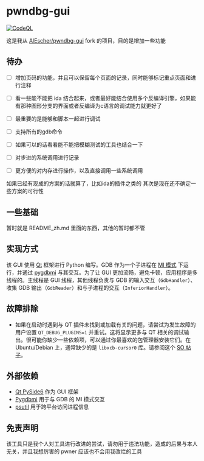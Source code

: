 # pwndbg-gui

[![CodeQL](https://github.com/AlEscher/pwndbg-gui/actions/workflows/github-code-scanning/codeql/badge.svg)](https://github.com/AlEscher/pwndbg-gui/actions/workflows/github-code-scanning/codeql)

这是我从 [AlEscher/pwndbg-gui](https://github.com/AlEscher/pwndbg-gui) fork 的项目，目的是增加一些功能

## 待办

- [ ] 增加页码的功能，并且可以保留每个页面的记录，同时能够标记重点页面和进行注释
- [ ] 看一些能不能把 ida 结合起来，或者最好能结合使用多个反编译引擎，如果能有那种图形分支的界面或者反编译为c语言的调试能力就更好了
- [ ] 最重要的是能够和脚本一起进行调试
- [ ] 支持所有的gdb命令
- [ ] 如果可以的话看看能不能把模糊测试的工具也结合一下
- [ ] 对步进的系统调用进行记录
- [ ] 更方便的对内存进行操作，以及直接调用一些系统调用





如果已经有现成的方案的话就算了，比如ida的插件之类的
其次是现在还不确定一些方案的可行性

## 一些基础

暂时就是 README_zh.md 里面的东西，其他的暂时都不管



## 实现方式

该 GUI 使用 [Qt](https://doc.qt.io/qtforpython-6/) 框架进行 Python 编写。GDB 作为一个子进程在 [MI 模式](https://ftp.gnu.org/old-gnu/Manuals/gdb/html_chapter/gdb_22.html) 下运行，并通过 [pygdbmi](https://pypi.org/project/pygdbmi/) 与其交互。为了让 GUI 更加流畅，避免卡顿，应用程序是多线程的。主线程是 GUI 线程，其他线程负责与 GDB 的输入交互（`GdbHandler`）、收集 GDB 输出（`GdbReader`）和与子进程的交互（`InferiorHandler`）。

## 故障排除

- 如果在启动时遇到与 QT 插件未找到或加载有关的问题，请尝试为发生故障的用户设置 `QT_DEBUG_PLUGINS=1` 并重试。这将显示更多与 QT 相关的调试输出。很可能你缺少一些依赖项，可以通过你最喜欢的包管理器安装它们。在 Ubuntu/Debian 上，通常缺少的是 `libxcb-cursor0` 库。请参阅这个 [SO 帖子](https://stackoverflow.com/questions/68036484/qt6-qt-qpa-plugin-could-not-load-the-qt-platform-plugin-xcb-in-even-thou)。

## 外部依赖

- [Qt PySide6](https://www.qt.io/download-open-source) 作为 GUI 框架
- [Pygdbmi](https://github.com/cs01/pygdbmi) 用于与 GDB 的 MI 模式交互
- [psutil](https://pypi.org/project/psutil/) 用于跨平台访问进程信息

## 免责声明

该工具只是我个人对工具进行改进的尝试，请勿用于违法功能，造成的后果与本人无关，并且我想厉害的 pwner 应该也不会用我改烂的工具
